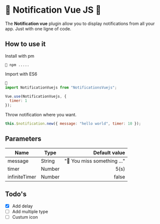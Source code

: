 # 🚧 Notification Vue JS 🚧

The **Notification vue** plugin allow you to display notifications from all your app. Just with one ligne of code.

## How to use it

Install with pm

```
🚧 npm .....
```

Import with ES6

```javascript
🚧
import NotificationVuejs from "NotificationsVuejs";

Vue.use(NotificationVuejs, {
  timer: 1
});
```

Throw notification where you want.

```javascript
this.$notification.new({ message: "hello world", timer: 10 });
```

## Parameters

| Name          | Type   |               Default value |
| ------------- | ------ | --------------------------: |
| message       | String | "🚧 You miss something ..." |
| timer         | Number |                        5(s) |
| infiniteTimer | Number |                       false |

## Todo's

- [x] Add delay
- [ ] Add multiple type
- [ ] Custum icon

```

```
